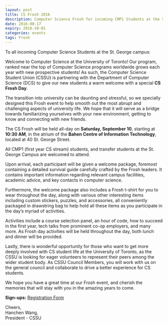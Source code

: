```yaml
---
layout: post
title: CS Frosh 2016
description: Computer Science Frosh for incoming CMP1 Students at the St. George campus
date: 2016-08-17
expiry: 2016-10-01
categories: events
tags: Frosh
---
```


To all incoming Computer Science Students at the St. George campus:

Welcome to Computer Science at the University of Toronto! Our program, ranked near the top of Computer Science programs worldwide grows each year with new prospective students! As such, the Computer Science Student Union (CSSU) is partnering with the Department of Computer Science (DCS) to give our new students a warm welcome with a special <b>CS Frosh Day</b>.

The transition into university can be daunting and stressful, so we specially designed this Frosh event to help smooth out the most abrupt and challenging aspects of university life. We hope that it will serve as a bridge towards familiarizing yourselves with your new environment, getting to know and connecting with new friends.

The CS Frosh will be held all-day on <b>Saturday, September 10</b>, starting at <b>10:30 AM</b>, in the atrium of the <b>Bahen Centre of Information Technology</b>, located at 40 St. George Street.

All CMP1 (first year CS stream) students, and transfer students at the St. George Campus are welcomed to attend.

Upon arrival, each participant will be given a welcome package, foremost containing a detailed survival guide carefully crafted by the Frosh leaders. It contains important information regarding relevant campus facilities, academic advice, and key contacts in computer science.

Furthermore, the welcome package also includes a Frosh t-shirt for you to wear throughout the day, along with various other interesting items including custom stickers, puzzles, and accessories, all conveniently packaged in drawstring bag to help hold all these items as you participate in the day’s myriad of activities.

Activities include a course selection panel, an hour of code, how to succeed in the first year, tech talks from prominent co-op employers, and many more. As Frosh day activities will be held throughout the day, both lunch and dinner will be provided.

Lastly, there is wonderful opportunity for those who want to get more deeply involved with CS student life at the University of Toronto, as the CSSU is looking for eager volunteers to represent their peers among the wider student body. As CSSU Council Members, you will work with us on the general council and collaborate to drive a better experience for CS students.

We hope you have a great time at our Frosh event, and cherish the memories that will stay with you in the amazing years to come. 

<b>Sign-ups:</b> <a href="/frosh_sign_ups"> Registration Form </a>

Cheers, <br>
Hanchen Wang, <br>
President - CSSU